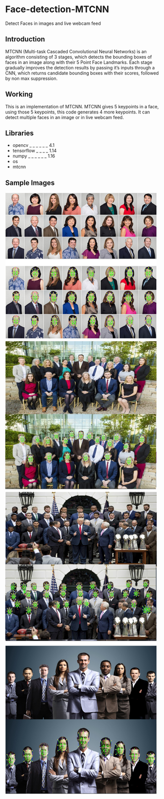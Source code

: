 # Face-detection-MTCNN
Detect Faces in images and live webcam feed

## Introduction
MTCNN (Multi-task Cascaded Convolutional Neural Networks) is an algorithm consisting of 3 stages, which detects the bounding boxes of faces in an image along with their 5 Point Face Landmarks. Each stage gradually improves the detection results by passing it’s inputs through a CNN, which returns candidate bounding boxes with their scores, followed by non max suppression.


## Working
This is an implementation of MTCNN. MTCNN gives 5 keypoints in a face, using those 5 keypoints, this code generates 4 more keypoints. It can detect multiple faces in an image or in live webcam feed. 

## Libraries
* opencv _ _ _ _ _ _ 4.1
* tensorflow _ _ _ _ 1.14
* numpy _ _ _ _ _ _ 1.16
* os
* mtcnn

## Sample Images



<img src="https://github.com/aashishrai3799/Face-detection-MTCNN/blob/master/sample_images/input_3.jpg" width="480">
<img src="https://github.com/aashishrai3799/Face-detection-MTCNN/blob/master/sample_images/input_2.jpg" width="480">
<img src="https://github.com/aashishrai3799/Face-detection-MTCNN/blob/master/sample_images/input_4.jpg" width="480">
<img src="https://github.com/aashishrai3799/Face-detection-MTCNN/blob/master/sample_images/input_1.jpg" width="480">



